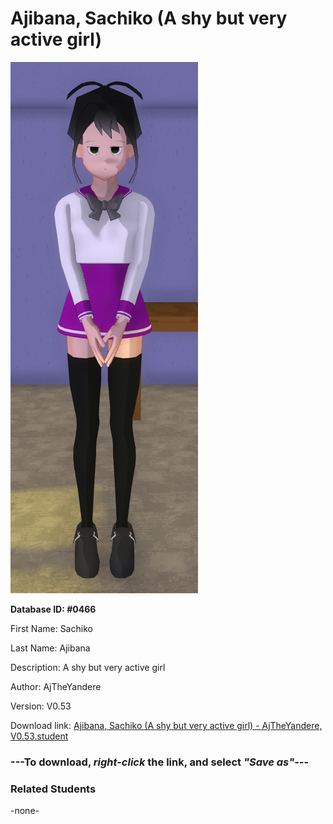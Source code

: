 # Ajibana, Sachiko (A shy but very active girl)

<img src="../../Files/Images/Ajibana, Sachiko (A shy but very active girl).png" title="Ajibana, Sachiko (A shy but very active girl) - AjTheYandere, V0.53">

**Database ID: #0466**

First Name: Sachiko

Last Name: Ajibana

Description: A shy but very active girl

Author: AjTheYandere

Version: V0.53

Download link: <a href="https://raw.githubusercontent.com/Arbiter1223/Daigaku-Gurashi-Custom-Students/master/Files/Student%20Files/Ajibana%2C%20Sachiko%20(A%20shy%20but%20very%20active%20girl)%20-%20AjTheYandere%2C%20V0.53.student">Ajibana, Sachiko (A shy but very active girl) - AjTheYandere, V0.53.student</a>

### ---**To download, _right-click_ the link, and select _"Save as"_**---

### Related Students

-none-
